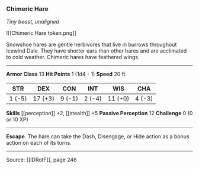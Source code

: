 ### Chimeric Hare
_Tiny beast, unaligned_

![[Chimeric Hare token.png]]

Snowshoe hares are gentle herbivores that live in burrows throughout Icewind Dale. They have shorter ears than other hares and are acclimated to cold weather. Chimeric hares have feathered wings.




---

**Armor Class** 13
**Hit Points** 1 (1d4 - 1)
**Speed** 20 ft.

| STR     | DEX     | CON     | INT     | WIS     | CHA     |
|---------|---------|---------|---------|---------|---------|
| 1 (-5) | 17 (+3) | 9 (-1) | 2 (-4) | 11 (+0) | 4 (-3) |

**Skills** [[perception]] +2, [[stealth]] +5
**Passive Perception** 12
**Challenge** 0 (0 or 10 XP)

---

**Escape**. The hare can take the Dash, Disengage, or Hide action as a bonus action on each of its turns.


---

Source: [[IDRotF]], page 246